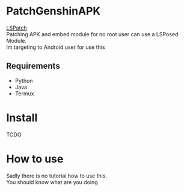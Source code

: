 # PatchGenshinAPK
[LSPatch](https://github.com/LSPosed/LSPatch)\
Patching APK and embed module for no root user can use a LSPosed Module.\
Im targeting to Android user for use this

## Requirements
* Python
* Java
* Termux

# Install
TODO

# How to use
Sadly there is no tutorial how to use this.\
You should know what are you doing
